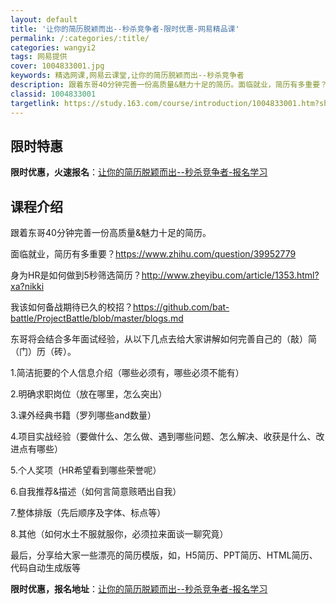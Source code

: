 ```yaml
---
layout: default
title: '让你的简历脱颖而出--秒杀竞争者-限时优惠-网易精品课'
permalink: /:categories/:title/
categories: wangyi2
tags: 网易提供
cover: 1004833001.jpg
keywords: 精选网课,网易云课堂,让你的简历脱颖而出--秒杀竞争者
description: 跟着东哥40分钟完善一份高质量&魅力十足的简历。面临就业，简历有多重要？https://www.zhihu.com/qu
classid: 1004833001
targetlink: https://study.163.com/course/introduction/1004833001.htm?share=1&shareId=1025206652&utm_campaign=share&utm_medium=iphoneShare&utm_source=&utm_u=1025206652
---
```


## 限时特惠

**限时优惠，火速报名**：[让你的简历脱颖而出--秒杀竞争者-报名学习](https://study.163.com/course/introduction/1004833001.htm?share=1&shareId=1025206652&utm_campaign=share&utm_medium=iphoneShare&utm_source=&utm_u=1025206652)

## 课程介绍

跟着东哥40分钟完善一份高质量&魅力十足的简历。



面临就业，简历有多重要？https://www.zhihu.com/question/39952779

身为HR是如何做到5秒筛选简历？http://www.zheyibu.com/article/1353.html?xa?nikki

我该如何备战期待已久的校招？https://github.com/bat-battle/ProjectBattle/blob/master/blogs.md



东哥将会结合多年面试经验，从以下几点去给大家讲解如何完善自己的（敲）简（门）历（砖）。



1.简洁扼要的个人信息介绍（哪些必须有，哪些必须不能有）

2.明确求职岗位（放在哪里，怎么突出）

3.课外经典书籍（罗列哪些and数量）

4.项目实战经验（要做什么、怎么做、遇到哪些问题、怎么解决、收获是什么、改进点有哪些）

5.个人奖项（HR希望看到哪些荣誉呢）

6.自我推荐&描述（如何言简意赅晒出自我）

7.整体排版（先后顺序及字体、标点等）

8.其他（如何水土不服就服你，必须拉来面谈一聊究竟）



最后，分享给大家一些漂亮的简历模版，如，H5简历、PPT简历、HTML简历、代码自动生成版等

**限时优惠，报名地址**：[让你的简历脱颖而出--秒杀竞争者-报名学习](https://study.163.com/course/introduction/1004833001.htm?share=1&shareId=1025206652&utm_campaign=share&utm_medium=iphoneShare&utm_source=&utm_u=1025206652)

